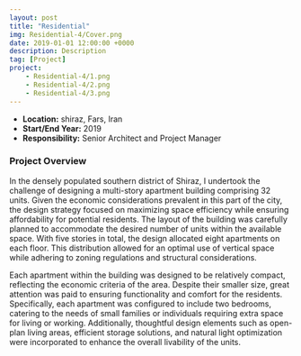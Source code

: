```yaml
---
layout: post
title: "Residential"
img: Residential-4/Cover.png
date: 2019-01-01 12:00:00 +0000
description: Description
tag: [Project]
project:
    - Residential-4/1.png
    - Residential-4/2.png
    - Residential-4/3.png
---
```


- **Location:** shiraz, Fars, Iran
- **Start/End Year:** 2019
- **Responsibility:** Senior Architect and Project Manager

### Project Overview

In the densely populated southern district of Shiraz, I undertook the challenge of designing a multi-story apartment building comprising 32 units. Given the economic considerations prevalent in this part of the city, the design strategy focused on maximizing space efficiency while ensuring affordability for potential residents. The layout of the building was carefully planned to accommodate the desired number of units within the available space. With five stories in total, the design allocated eight apartments on each floor. This distribution allowed for an optimal use of vertical space while adhering to zoning regulations and structural considerations.

Each apartment within the building was designed to be relatively compact, reflecting the economic criteria of the area. Despite their smaller size, great attention was paid to ensuring functionality and comfort for the residents. Specifically, each apartment was configured to include two bedrooms, catering to the needs of small families or individuals requiring extra space for living or working. Additionally, thoughtful design elements such as open-plan living areas, efficient storage solutions, and natural light optimization were incorporated to enhance the overall livability of the units.
